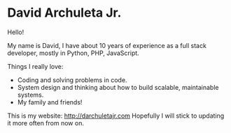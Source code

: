 # David Archuleta Jr.

Hello!

My name is David, I have about 10 years of experience as a full stack developer, mostly in Python, PHP, JavaScript.

Things I really love:
* Coding and solving problems in code.
* System design and thinking about how to build scalable, maintainable systems.
* My family and friends!

This is my website: http://darchuletajr.com
Hopefully I will stick to updating it more often from now on.
